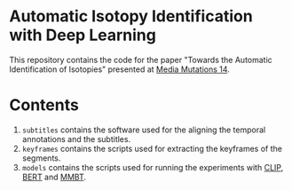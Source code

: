 # Automatic Isotopy Identification with Deep Learning

This repository contains the code for the paper "Towards the Automatic Identification of Isotopies" presented at [Media Mutations 14](https://www.mediamutations.org/).

# Contents

1. `subtitles` contains the software used for the aligning the temporal annotations and the subtitles. 
2. `keyframes` contains the scripts used for extracting the keyframes of the segments.
3. `models` contains the scripts used for running the experiments with [CLIP](https://huggingface.co/docs/transformers/model_doc/clip), [BERT](https://huggingface.co/docs/transformers/model_doc/bert) and [MMBT](https://github.com/facebookresearch/mmbt).


